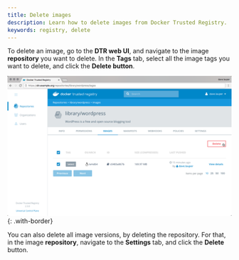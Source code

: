 ```yaml
---
title: Delete images
description: Learn how to delete images from Docker Trusted Registry.
keywords: registry, delete
---
```


To delete an image, go to the **DTR web UI**, and navigate to the image
**repository** you want to delete. In the **Tags** tab, select all the image
tags you want to delete, and click the **Delete button**.

![](../../images/delete-images-1.png){: .with-border}

You can also delete all image versions, by deleting the repository. For that,
in the image **repository**, navigate to the **Settings** tab, and click the
**Delete** button.
